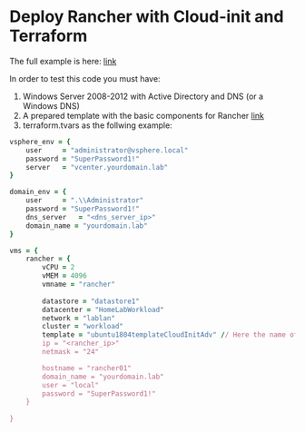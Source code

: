 # Deploy Rancher with Cloud-init and Terraform

The full example is here: [link](https://blog.linoproject.net/deliver-rancher-with-cloud-init-and-terraform/)

In order to test this code you must have:
1. Windows Server 2008-2012 with Active Directory and DNS (or a Windows DNS)
2. A prepared template with the basic components for Rancher [link](./../template-prep-adv)
3. terraform.tvars as the follwing example:
   
```ruby
vsphere_env = {
    user     = "administrator@vsphere.local"
    password = "SuperPassword1!"
    server   = "vcenter.yourdomain.lab"
}

domain_env = {
    user     = ".\\Administrator"
    password = "SuperPassword1!"
    dns_server   = "<dns_server_ip>"
    domain_name = "yourdomain.lab"
}

vms = {
    rancher = { 
        vCPU = 2
        vMEM = 4096
        vmname = "rancher"
        
        datastore = "datastore1"
        datacenter = "HomeLabWorkload"
        network = "lablan"
        cluster = "workload"
        template = "ubuntu1804templateCloudInitAdv" // Here the name of template built template-pre-adv
        ip = "<rancher_ip>"
        netmask = "24" 

        hostname = "rancher01"
        domain_name = "yourdomain.lab"
        user = "local"
        password = "SuperPassword1!"
    }
   
}
```
